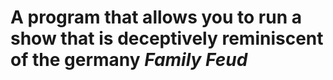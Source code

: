 # A program that allows you to run a show that is deceptively reminiscent of the germany *Family Feud*

